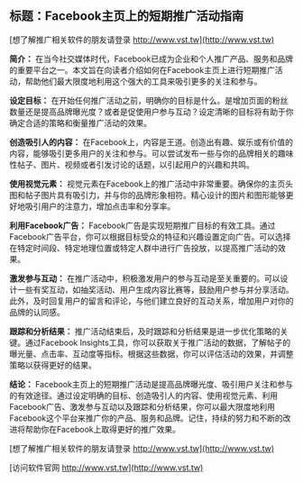## **标题：Facebook主页上的短期推广活动指南**

[想了解推广相关软件的朋友请登录 http://www.vst.tw](http://www.vst.tw)

**简介：**
在当今社交媒体时代，Facebook已成为企业和个人推广产品、服务和品牌的重要平台之一。本文旨在向读者介绍如何在Facebook主页上进行短期推广活动，帮助他们最大限度地利用这个强大的工具来吸引更多的关注和参与。

**设定目标：**
在开始任何推广活动之前，明确你的目标是什么。是增加页面的粉丝数量还是提高品牌曝光度？或者是促使用户参与互动？设定清晰的目标将有助于你确定合适的策略和衡量推广活动的效果。

**创造吸引人的内容：**
在Facebook上，内容是王道。创造出有趣、娱乐或有价值的内容，能够吸引更多用户的关注和参与。可以尝试发布一些与你的品牌相关的趣味性帖子、图片、视频或者引发讨论的话题，以引起用户的兴趣和共鸣。

**使用视觉元素：**
视觉元素在Facebook上的推广活动中非常重要。确保你的主页头图和帖子图片具有吸引力，并与你的品牌形象相符。精心设计的图片和图形能够更好地吸引用户的注意力，增加点击率和分享率。

**利用Facebook广告：**
Facebook广告是实现短期推广目标的有效工具。通过Facebook广告平台，你可以根据目标受众的特征和兴趣设置定向广告。可以选择在特定时间段、特定地理位置或特定人群中进行广告投放，以提高推广活动的效果。

**激发参与互动：**
在推广活动中，积极激发用户的参与互动是至关重要的。可以设计一些有奖互动，如抽奖活动、用户生成内容比赛等，鼓励用户参与并分享活动。此外，及时回复用户的留言和评论，与他们建立良好的互动关系，增加用户对你的品牌的认同感。

**跟踪和分析结果：**
推广活动结束后，及时跟踪和分析结果是进一步优化策略的关键。通过Facebook Insights工具，你可以获取关于推广活动的数据，了解帖子的曝光量、点击率、互动度等指标。根据这些数据，你可以评估活动的效果，并调整策略以获得更好的结果。

**结论：**
Facebook主页上的短期推广活动是提高品牌曝光度、吸引用户关注和参与的有效途径。通过设定明确的目标、创造吸引人的内容、使用视觉元素、利用Facebook广告、激发参与互动以及跟踪和分析结果，你可以最大限度地利用Facebook这个平台来推广你的产品、服务和品牌。记住，持续的努力和不断的改进将帮助你在Facebook上取得更好的推广效果。

[想了解推广相关软件的朋友请登录 http://www.vst.tw](http://www.vst.tw)


[访问软件官网 http://www.vst.tw](http://www.vst.tw)
